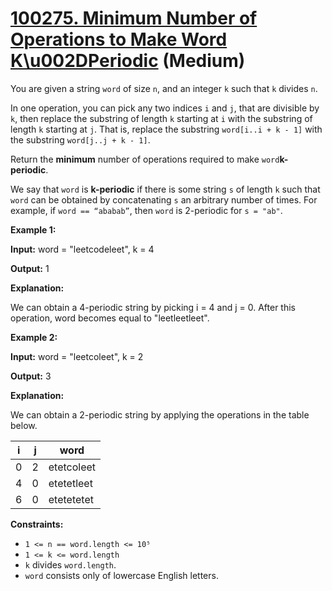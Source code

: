 # [100275. Minimum Number of Operations to Make Word K\u002DPeriodic][link] (Medium)

[link]: https://leetcode.cn/contest/weekly-contest-396/problems/minimum-number-of-operations-to-make-word-k-periodic/

You are given a string `word` of size `n`, and an integer `k` such that `k` divides `n`.

In one operation, you can pick any two indices `i` and `j`, that are divisible by `k`, then replace
the substring of length `k` starting at `i` with the substring of length `k` starting at `j`. That
is, replace the substring `word[i..i + k - 1]` with the substring `word[j..j + k - 1]`.

Return the **minimum** number of operations required to make `word`**k-periodic**.

We say that `word` is **k-periodic** if there is some string `s` of length `k` such that `word` can
be obtained by concatenating `s` an arbitrary number of times. For example, if `word == “ababab”`,
then `word` is 2-periodic for `s = "ab"`.

**Example 1:**

**Input:** word = "leetcodeleet", k = 4

**Output:** 1

**Explanation:**

We can obtain a 4-periodic string by picking i = 4 and j = 0. After this operation, word becomes
equal to "leetleetleet".

**Example 2:**

**Input:** word = "leetcoleet", k = 2

**Output:** 3

**Explanation:**

We can obtain a 2-periodic string by applying the operations in the table below.

| i | j | word |
| --- | --- | --- |
| 0 | 2 | etetcoleet |
| 4 | 0 | etetetleet |
| 6 | 0 | etetetetet |

**Constraints:**

- `1 <= n == word.length <= 10⁵`
- `1 <= k <= word.length`
- `k` divides `word.length`.
- `word` consists only of lowercase English letters.
